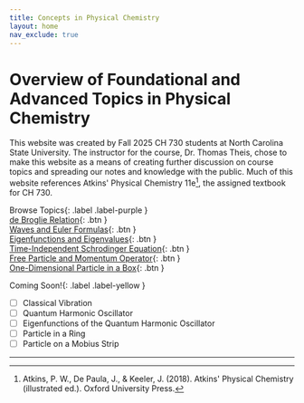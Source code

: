 ```yaml
---
title: Concepts in Physical Chemistry
layout: home
nav_exclude: true
---
```


# Overview of Foundational and Advanced Topics in Physical Chemistry
This website was created by Fall 2025 CH 730 students at North Carolina State University. The instructor for the course, Dr. Thomas Theis, chose to make this website as a means of creating further discussion on course topics and spreading our notes and knowledge with the public. Much of this website references Atkins' Physical Chemistry 11e[^1], the assigned textbook for CH 730.

Browse Topics{: .label .label-purple } \
[de Broglie Relation](de-broglie-relation.md){: .btn } \
[Waves and Euler Formulas](waves-and-euler-formulas.md){: .btn } \
[Eigenfunctions and Eigenvalues](Eigenfunctions-and-Eigenvalues.md){: .btn } \
[Time-Independent Schrodinger Equation](time-independent-schrodinger-equation.md){: .btn } \
[Free Particle and Momentum Operator](free-particle-and-momentum-operator.md){: .btn } \
[One-Dimensional Particle in a Box](1D-Particle-in-a-Box.md){: .btn } 

Coming Soon!{: .label .label-yellow }
- [ ] Classical Vibration
- [ ] Quantum Harmonic Oscillator
- [ ] Eigenfunctions of the Quantum Harmonic Oscillator
- [ ] Particle in a Ring
- [ ] Particle on a Mobius Strip

---

[^1]: Atkins, P. W., De Paula, J., & Keeler, J. (2018). Atkins' Physical Chemistry (illustrated ed.). Oxford University Press.
